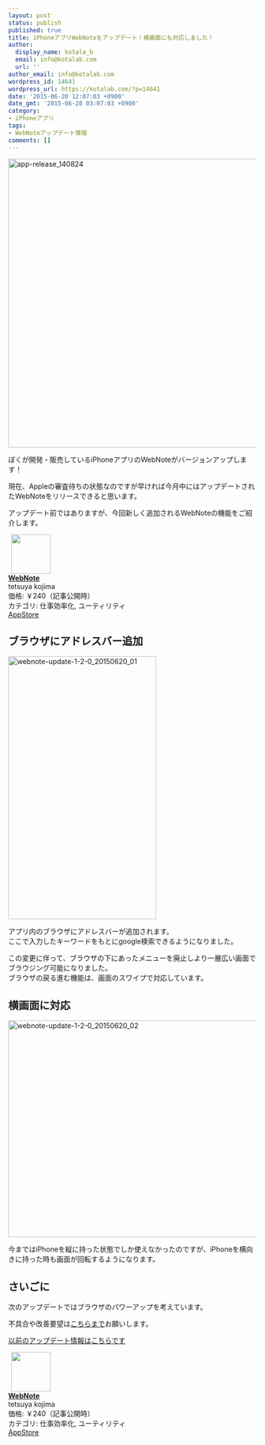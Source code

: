 ```yaml
---
layout: post
status: publish
published: true
title: iPhoneアプリWebNoteをアップデート！横画面にも対応しました！
author:
  display_name: kotala_b
  email: info@kotalab.com
  url: ''
author_email: info@kotalab.com
wordpress_id: 14641
wordpress_url: https://kotalab.com/?p=14641
date: '2015-06-20 12:07:03 +0900'
date_gmt: '2015-06-20 03:07:03 +0900'
category:
- iPhoneアプリ
tags:
- WebNoteアップデート情報
comments: []
---
```

<p><img src="https://kotalab.com/wp-content/uploads/app-release_140824.jpg" alt="app-release_140824" width="780" height="585" class="aligncenter size-full wp-image-13380" /></p>
<p>ぼくが開発・販売しているiPhoneアプリのWebNoteがバージョンアップします！</p>
<p>現在、Appleの審査待ちの状態なのですが早ければ今月中にはアップデートされたWebNoteをリリースできると思います。</p>
<p>アップデート前ではありますが、今回新しく追加されるWebNoteの機能をご紹介します。</p>
<div class="applink">
<div class="applinkimg"><a href="https://itunes.apple.com/jp/app/webnote/id911802747?mt=8&uo=4&at=10l4yU" rel="nofollow" target="_blank"><img hspace="6" src="http://is2.mzstatic.com/image/pf/us/r30/Purple5/v4/03/2a/74/032a7441-60be-9149-7025-d19b7bbf109e/mzl.nqisizax.png" width="80" /></a></div>
<div class="applinktext">
<div class="applinktitle"><strong><a href="https://itunes.apple.com/jp/app/webnote/id911802747?mt=8&uo=4&at=10l4yU" rel="nofollow" target="_blank">WebNote</a></strong></div>
<div class="applinkinfo">tetsuya kojima</div>
<div class="applinkinfo">価格: ￥240（記事公開時）</div>
<div class="applinkinfo">カテゴリ: 仕事効率化, ユーティリティ</div>
</div>
<div class="clear"></div>
<div class="appstorelink"><a href="https://itunes.apple.com/jp/app/webnote/id911802747?mt=8&uo=4&at=10l4yU" rel="nofollow" target="_blank">AppStore</a></div>
</div>
<!--more-->
<h2>ブラウザにアドレスバー追加</h2>
<p><img src="https://kotalab.com/wp-content/uploads/2015/06/webnote-update-1-2-0_20150620_01-300x533.jpg" alt="webnote-update-1-2-0_20150620_01" width="300" height="533" class="aligncenter size-medium wp-image-14644" /></p>
<p>アプリ内のブラウザにアドレスバーが追加されます。<br />
ここで入力したキーワードをもとにgoogle検索できるようになりました。</p>
<p>この変更に伴って、ブラウザの下にあったメニューを廃止しより一層広い画面でブラウジング可能になりました。<br />
ブラウザの戻る進む機能は、画面のスワイプで対応しています。</p>
<h2>横画面に対応</h2>
<p><img src="https://kotalab.com/wp-content/uploads/2015/06/webnote-update-1-2-0_20150620_02-780x439.jpg" alt="webnote-update-1-2-0_20150620_02" width="780" height="439" class="aligncenter size-large wp-image-14643" /></p>
<p>今まではiPhoneを縦に持った状態でしか使えなかったのですが、iPhoneを横向きに持った時も画面が回転するようになります。</p>
<h2>さいごに</h2>
<p>次のアップデートではブラウザのパワーアップを考えています。</p>
<p>不具合や改善要望は<a href="https://kotalab.com/contact">こちらまで</a>お願いします。</p>
<p><a href="https://kotalab.com/webnote-update-110">以前のアップデート情報はこちらです</a></p>
<div class="applink">
<div class="applinkimg"><a href="https://itunes.apple.com/jp/app/webnote/id911802747?mt=8&uo=4&at=10l4yU" rel="nofollow" target="_blank"><img hspace="6" src="http://is2.mzstatic.com/image/pf/us/r30/Purple5/v4/03/2a/74/032a7441-60be-9149-7025-d19b7bbf109e/mzl.nqisizax.png" width="80" /></a></div>
<div class="applinktext">
<div class="applinktitle"><strong><a href="https://itunes.apple.com/jp/app/webnote/id911802747?mt=8&uo=4&at=10l4yU" rel="nofollow" target="_blank">WebNote</a></strong></div>
<div class="applinkinfo">tetsuya kojima</div>
<div class="applinkinfo">価格: ￥240（記事公開時）</div>
<div class="applinkinfo">カテゴリ: 仕事効率化, ユーティリティ</div>
</div>
<div class="clear"></div>
<div class="appstorelink"><a href="https://itunes.apple.com/jp/app/webnote/id911802747?mt=8&uo=4&at=10l4yU" rel="nofollow" target="_blank">AppStore</a></div>
</div>
